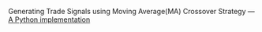 Generating Trade Signals using Moving Average(MA) Crossover Strategy — [A Python implementation](https://towardsdatascience.com/making-a-trade-call-using-simple-moving-average-sma-crossover-strategy-python-implementation-29963326da7a)
